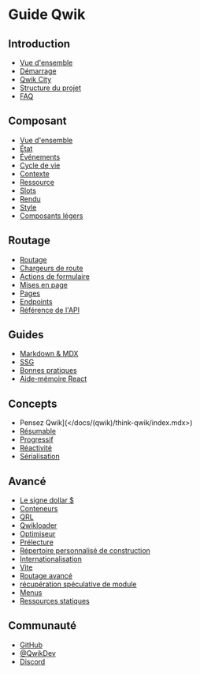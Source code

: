 # Guide Qwik

## Introduction

- [Vue d'ensemble](</docs/(qwik)/index.mdx>)
- [Démarrage](</docs/(qwik)/getting-started/index.mdx>)
- [Qwik City](</docs/(qwikcity)/qwikcity/index.mdx>)
- [Structure du projet](</docs/(qwikcity)/project-structure/index.mdx>)
- [FAQ](</docs/(qwik)/faq/index.mdx>)

## Composant

- [Vue d'ensemble](</docs/(qwik)/components/overview/index.mdx>)
- [État](</docs/(qwik)/components/state/index.mdx>)
- [Événements](</docs/(qwik)/components/events/index.mdx>)
- [Cycle de vie](</docs/(qwik)/components/lifecycle/index.mdx>)
- [Contexte](</docs/(qwik)/components/context/index.mdx>)
- [Ressource](</docs/(qwik)/components/resource/index.mdx>)
- [Slots](</docs/(qwik)/components/projection/index.mdx>)
- [Rendu](</docs/(qwik)/components/rendering/index.mdx>)
- [Style](</docs/(qwik)/components/styles/index.mdx>)
- [Composants légers](</docs/(qwik)/components/lite-components/index.mdx>)

## Routage

- [Routage](</docs/(qwikcity)/routing/index.mdx>)
- [Chargeurs de route](</docs/(qwikcity)/route-loader/index.mdx>)
- [Actions de formulaire](</docs/(qwikcity)/action/index.mdx>)
- [Mises en page](</docs/(qwikcity)/layout/index.mdx>)
- [Pages](</docs/(qwikcity)/pages/index.mdx>)
- [Endpoints](</docs/(qwikcity)/endpoints/index.mdx>)
- [Référence de l'API](</docs/(qwikcity)/api/index.mdx>)

## Guides

- [Markdown & MDX](</docs/(qwikcity)/guides/mdx/index.mdx>)
- [SSG](</docs/(qwikcity)/guides/static-site-generation/index.mdx>)
- [Bonnes pratiques](</docs/(qwik)/cheat/best-practices/index.mdx>)
- [Aide-mémoire React](</docs/(qwik)/cheat/qwik-react/index.mdx>)

## Concepts

- Pensez Qwik](</docs/(qwik)/think-qwik/index.mdx>)
- [Résumable](</docs/(qwik)/concepts/resumable/index.mdx>)
- [Progressif](</docs/(qwik)/concepts/progressive/index.mdx>)
- [Réactivité](</docs/(qwik)/concepts/reactivity/index.mdx>)
- [Sérialisation](</docs/(qwik)/cheat/serialization/index.mdx>)

## Avancé

- [Le signe dollar $](</docs/(qwik)/advanced/dollar/index.mdx>)
- [Conteneurs](</docs/(qwik)/advanced/containers/index.mdx>)
- [QRL](</docs/(qwik)/advanced/qrl/index.mdx>)
- [Qwikloader](</docs/(qwik)/advanced/qwikloader/index.mdx>)
- [Optimiseur](</docs/(qwik)/advanced/optimizer/index.mdx>)
- [Prélecture](</docs/(qwik)/advanced/prefetching/index.mdx>)
- [Répertoire personnalisé de construction](</docs/(qwik)/advanced/custom-build-dir/index.mdx>)
- [Internationalisation](</docs/(qwik)/advanced/i18n/index.mdx>)
- [Vite](</docs/(qwik)/advanced/vite/index.mdx>)
- [Routage avancé](</docs/(qwikcity)/advanced/routing/index.mdx>)
- [récupération spéculative de module](</docs/(qwikcity)/advanced/speculative-module-fetching/index.mdx>)
- [Menus](</docs/(qwikcity)/advanced/menu/index.mdx>)
- [Ressources statiques](</docs/(qwikcity)/advanced/static-assets/index.mdx>)

## Communauté

- [GitHub](https://github.com/BuilderIO/qwik)
- [@QwikDev](https://twitter.com/QwikDev)
- [Discord](https://qwik.builder.io/chat)
